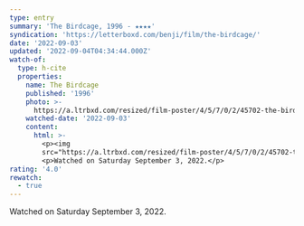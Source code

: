 ```yaml
---
type: entry
summary: 'The Birdcage, 1996 - ★★★★'
syndication: 'https://letterboxd.com/benji/film/the-birdcage/'
date: '2022-09-03'
updated: '2022-09-04T04:34:44.000Z'
watch-of:
  type: h-cite
  properties:
    name: The Birdcage
    published: '1996'
    photo: >-
      https://a.ltrbxd.com/resized/film-poster/4/5/7/0/2/45702-the-birdcage-0-600-0-900-crop.jpg?v=0adf7421a0
    watched-date: '2022-09-03'
    content:
      html: >-
        <p><img
        src="https://a.ltrbxd.com/resized/film-poster/4/5/7/0/2/45702-the-birdcage-0-600-0-900-crop.jpg?v=0adf7421a0"/></p>
        <p>Watched on Saturday September 3, 2022.</p>
rating: '4.0'
rewatch:
  - true
---
```

Watched on Saturday September 3, 2022.
